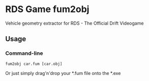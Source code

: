 # RDS Game fum2obj
Vehicle geometry extractor for RDS - The Official Drift Videogame

## Usage
### Command-line
```shell
fum2obj car.fum [car.obj]
```
Or just simply drag'n'drop your \*.fum file onto the \*.exe
